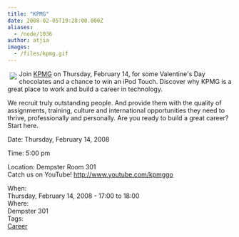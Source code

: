 ```yaml
---
title: "KPMG"
date: 2008-02-05T19:28:00.000Z
aliases:
  - /node/1036
author: atjia
images:
  - /files/kpmg.gif
---
```


<div class="field field-name-body field-type-text-with-summary field-label-hidden"><div class="field-items"><div class="field-item even"><p><img src="/files/kpmg.gif" vspace="5" hspace="5" align="left">Join <a href="http://www.kpmg.ca/en/">KPMG</a> on Thursday, February 14, for some Valentine&apos;s Day chocolates and a chance to win an iPod Touch. Discover why KPMG is a great place to work and build a career in technology.</p>
<p>We recruit truly outstanding people. And provide them with the quality of assignments, training, culture and international opportunities they need to thrive, professionally and personally. Are you ready to build a great career? Start here.</p>
<p>Date: Thursday, February 14, 2008</p>
<p>Time: 5:00 pm</p>
<p>Location: Dempster Room 301<br>
Catch us on YouTube! <a href="https://www.youtube.com/kpmggo">http://www.youtube.com/kpmggo</a></p>
</div></div></div><div class="field field-name-field-dates field-type-datetime field-label-above"><div class="field-label">When:&#xA0;</div><div class="field-items"><div class="field-item even"><span class="date-display-single">Thursday, February 14, 2008 - <span class="date-display-range"><span class="date-display-start">17:00</span> to <span class="date-display-end">18:00</span></span></span></div></div></div><div class="field field-name-field-location field-type-text field-label-above"><div class="field-label">Where:&#xA0;</div><div class="field-items"><div class="field-item even">Dempster 301</div></div></div>    <footer>
    <div class="field field-name-field-tags field-type-taxonomy-term-reference field-label-above"><div class="field-label">Tags:&#xA0;</div><div class="field-items"><div class="field-item even"><a href="/career">Career</a></div></div></div>      </footer>
